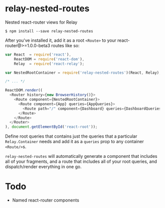 relay-nested-routes
=========================
Nested react-router views for Relay

    $ npm install --save relay-nested-routes

After you've installed it, add it as a root `<Route>` to your react-router@>=1.0.0-beta3 routes like so:

```js
var React  = require('react'),
    ReactDOM = require('react-dom'),
    Relay  = require('react-relay');

var NestedRootContainer = require('relay-nested-routes')(React, Relay);

/* ... */

ReactDOM.render((
  <Router history={new BrowserHistory()}>
    <Route component={NestedRootContainer}>
      <Route component={App} queries={AppQueries}>
        <Route path="/" component={Dashboard} queries={DashboardQueries}/>
      </Route>
    </Route>
  </Router>
), document.getElementById('react-root'));
```

Define root queries that contains just the queries that a particular `Relay.Container` needs and add it as a `queries` prop to any container `<Route/>`s.

`relay-nested-routes` will automatically generate a component that includes all of your fragments, and a route that includes all of your root queries, and dispatch/render everything in one go.

# Todo

* Named react-router components
